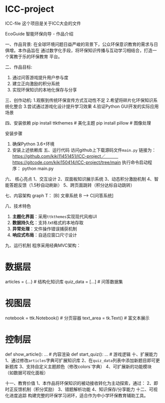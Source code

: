 # ICC-project
ICC-file
这个项目是关于ICC大会的文件


EcoGuide 智能环保向导 - 作品介绍

一、作品背景:
在全球环境问题日益严峻的背景下，公众环保意识教育的需求与日俱增。本作品旨在	通过数字化手段，将环保知识传播与互动学习相结合，打造一个寓教于乐的环保教育	平台。

二、作品目标:
1. 通过问答游戏提升用户参与度
2. 建立正向激励的积分系统
3. 实现环保知识的本地化保存与分享

三、创作动机:
1.观察到传统环保宣传方式互动性不足
2.希望将碎片化环保知识系统化整合
3.尝试通过游戏化设计提升学习效果
4.验证Python GUI开发的实际应用场景

四、安装依赖
pip install ttkthemes  # 美化主题
pip install pillow     # 图像处理


安装步骤
1. 确保Python 3.6+环境
2. 安装上述依赖库
五、运行代码
访问github上下载源码文件`main.py`
链接为：https://github.com/kiki11451451/ICC-project／　　　
　　　　https://gitcode.com/kiki150414/ICC-project/tree/main
执行命令启动程序：
python main.py


六、 核心亮点
1、交互设计
2、双面板知识展示系统
3、动态积分激励机制
4、智能答题反馈（1.5秒自动刷新）
5、跨页面跳转（积分达标自动跳转）

七、内容架构
graph T：
[B]  文章系统
   		B --> C[问答系统]
    		 
八、技术特色
1. **主题化界面**：采用`ttkthemes`实现现代风格UI
2. **数据持久化**：支持.txt格式的本地存取
3. **异常处理**：文件操作错误捕获机制
4. **响应式布局**：自适应窗口尺寸设计

九、运行机制
程序采用经典MVC架构：
# 数据层
articles = {...}  # 结构化知识库
quiz_data = [...]  # 问答数据集

# 视图层
notebook = ttk.Notebook()  # 分页容器
text_area = tk.Text()      # 富文本展示

# 控制层
def show_article(): ...    # 内容渲染
def start_quiz(): ...      # 游戏逻辑
十、扩展能力
1、通过修改`articles`字典可扩展知识库
2、在`quiz_data`列表中添加新题目即可更新题库
3、支持自定义主题颜色（修改colors`字典）
4、可扩展新的功能模块（如数据可视化面板）

十一、教育价值
1、本作品将环保知识的被动接收转化为主动探索，通过：
2、即时正反馈机制（积分奖励）
3、错题解析功能
4、知识保存/分享能力
十二、可视化进度追踪
构建完整的环保学习闭环，适合作为中小学环保教育辅助工具。



